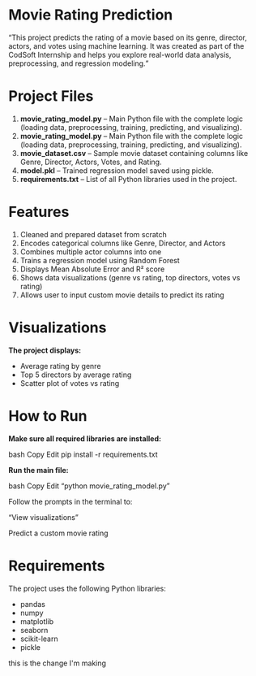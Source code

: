 # Movie Rating Prediction

<q>This project predicts the rating of a movie based on its genre, director, actors, and votes using machine learning. It was created as part of the CodSoft Internship and helps you explore real-world data analysis, preprocessing, and regression modeling.</q>

# Project Files
<ol>
<li><b>movie_rating_model.py</b> – Main Python file with the complete logic (loading data, preprocessing, training, predicting, and visualizing).</li>

<li><b>movie_rating_model.py</b> – Main Python file with the complete logic (loading data, preprocessing, training, predicting, and visualizing).</li>

<li><b>movie_dataset.csv</b> – Sample movie dataset containing columns like Genre, Director, Actors, Votes, and Rating.</li>

<li><b>model.pkl</b> – Trained regression model saved using pickle.</li>

<li><b>requirements.txt</b> – List of all Python libraries used in the project.</li>
</ol>

# Features
<ol>
<li>Cleaned and prepared dataset from scratch</li>

<li>Encodes categorical columns like Genre, Director, and Actors</li>

<li>Combines multiple actor columns into one</li>

<li>Trains a regression model using Random Forest</li>

<li>Displays Mean Absolute Error and R² score</li>

<li>Shows data visualizations (genre vs rating, top directors, votes vs rating)</li>

<li>Allows user to input custom movie details to predict its rating</li>

</ol>

# Visualizations

<b>The project displays:</b>
<ul>

<li>Average rating by genre</li>

<li>Top 5 directors by average rating</li>

<li>Scatter plot of votes vs rating</li>
</ul>

# How to Run

<b>Make sure all required libraries are installed:</b>

bash
Copy
Edit
pip install -r requirements.txt

<b>Run the main file:</b>

bash
Copy
Edit
<q>python movie_rating_model.py</q>

Follow the prompts in the terminal to:

<q>View visualizations</q>

Predict a custom movie rating

# Requirements

The project uses the following Python libraries:
<ul>
<li>pandas</li>
<li>numpy</li>
<li>matplotlib</li>
<li>seaborn</li>
<li>scikit-learn</li>
<li>pickle</li>
</ul>
this is the change I'm making